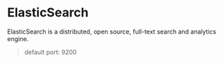 # ElasticSearch

ElasticSearch is a distributed, open source, full-text search and analytics engine.

> default port: 9200

